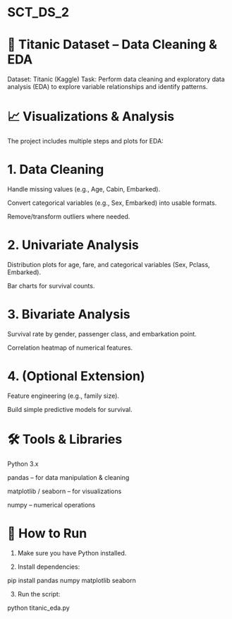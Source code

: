# SCT_DS_2
# 🚢 Titanic Dataset – Data Cleaning & EDA
Dataset: Titanic (Kaggle)
Task: Perform data cleaning and exploratory data analysis (EDA) to explore variable relationships and identify patterns.

# 📈 Visualizations & Analysis

The project includes multiple steps and plots for EDA:

# 1. Data Cleaning

Handle missing values (e.g., Age, Cabin, Embarked).

Convert categorical variables (e.g., Sex, Embarked) into usable formats.

Remove/transform outliers where needed.

# 2. Univariate Analysis

Distribution plots for age, fare, and categorical variables (Sex, Pclass, Embarked).

Bar charts for survival counts.

# 3. Bivariate Analysis

Survival rate by gender, passenger class, and embarkation point.

Correlation heatmap of numerical features.

# 4. (Optional Extension)

Feature engineering (e.g., family size).

Build simple predictive models for survival.

# 🛠 Tools & Libraries

Python 3.x

pandas – for data manipulation & cleaning

matplotlib / seaborn – for visualizations

numpy – numerical operations

# 📌 How to Run

1. Make sure you have Python installed.

2. Install dependencies:

pip install pandas numpy matplotlib seaborn

3. Run the script:

python titanic_eda.py

